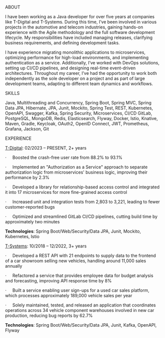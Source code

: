 ABOUT

I have been working as a Java developer for over five years at companies like T-Digital and T-Systems. During this time, I’ve been involved in various projects in the automotive and telecom industries, gaining hands-on experience with the Agile methodology and the full software development lifecycle. My responsibilities have included managing releases, clarifying business requirements, and defining development tasks.

I have experience migrating monolithic applications to microservices, optimizing performance for high-load environments, and implementing authentication as a service. Additionally, I’ve worked with DevOps solutions, setting up CI/CD pipelines, and designing real-time event-driven architectures. Throughout my career, I’ve had the opportunity to work both independently as the sole developer on a project and as part of large development teams, adapting to different team dynamics and workflows.

SKILLS

Java, Multithreading and Concurrency, Spring Boot, Spring MVC, Spring Data JPA, Hibernate, JPA, Junit, Mockito, Spring Test, REST, Kubernetes, OpenAPI, Swagger, Kafka, Spring Security, Microservices, CI/CD GitLab, PostgreSQL, MongoDB, Redis, Elasticsearch, Flyway, Docker, Istio, Knative, Maven, Gradle, Keycloak, OAuth2, OpenID Connect, JWT, Prometheus, Grafana, Jackson, Git

EXPERIENCE

[T-Digital](https://www.t-digital-greece.com/): 02/2023 – PRESENT, 2+ years

·     Boosted the crash-free user rate from 88.2% to 93.1%

·     Implemented an "Authorization as a Service" approach to separate authorization logic from microservices' business logic, improving their performance by 2.3%

·     Developed a library for relationship-based access control and integrated it into 17 microservices for more fine-grained access control

·     Increased unit and integration tests from 2,803 to 3,221, leading to fewer customer-reported bugs

·     Optimized and streamlined GitLab CI/CD pipelines, cutting build time by approximately two minutes

**Technologies**: Spring Boot/Web/Security/Data JPA, Junit, Mockito, Kubernetes, Istio

[T-Systems](https://www.t-systems.com/de/en/industries/automotive): 10/2018 – 12/2022, 3+ years

·     Developed a REST API with 21 endpoints to supply data to the frontend of a car showroom selling new vehicles, handling around 11,000 sales annually

·     Refactored a service that provides employee data for budget analysis and forecasting, improving API response time by 8%

·     Built a service enabling user sign-ups for a used car sales platform, which processes approximately 189,000 vehicle sales per year

·     Solely maintained, tested, and released an application that coordinates operations across 34 vehicle component warehouses involved in new car production, reducing bug reports by 62.7%

**Technologies**: Spring Boot/Web/Security/Data JPA, Junit, Kafka, OpenAPI, Flyway
